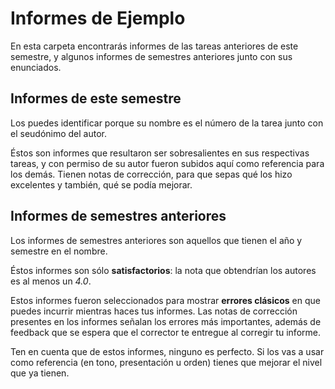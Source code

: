 # Informes de Ejemplo

En esta carpeta encontrarás informes de las tareas anteriores de este semestre, y algunos informes de semestres anteriores junto con sus enunciados.

## Informes de este semestre

Los puedes identificar porque su nombre es el número de la tarea junto con el seudónimo del autor.

Éstos son informes que resultaron ser sobresalientes en sus respectivas tareas, y con permiso de su autor fueron subidos aquí como referencia para los demás. Tienen notas de corrección, para que sepas qué los hizo excelentes y también, qué se podía mejorar.

## Informes de semestres anteriores

Los informes de semestres anteriores son aquellos que tienen el año y semestre en el nombre. 

Éstos informes son sólo **satisfactorios**: la nota que obtendrían los autores es al menos un *4.0*.

Estos informes fueron seleccionados para mostrar **errores clásicos** en que puedes incurrir mientras haces tus informes. Las notas de corrección presentes en los informes señalan los errores más importantes, además de feedback que se espera que el corrector te entregue al corregir tu informe.

Ten en cuenta que de estos informes, ninguno es perfecto. Si los vas a usar como referencia (en tono, presentación u orden) tienes que mejorar el nivel que ya tienen.

